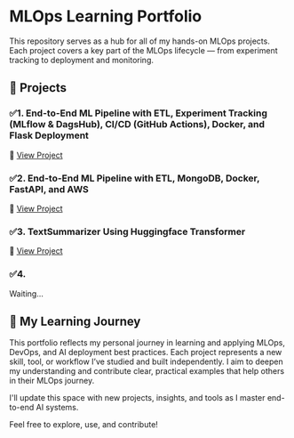 # MLOps Learning Portfolio

This repository serves as a hub for all of my hands-on MLOps projects. Each project covers a key part of the MLOps lifecycle — from experiment tracking to deployment and monitoring.

## 🧰 Projects

### ✅1. End-to-End ML Pipeline with ETL, Experiment Tracking (MLflow & DagsHub), CI/CD (GitHub Actions), Docker, and Flask Deployment

🔗 [View Project](https://github.com/Nahidzeinali-web/End_to_End_Pipeline-Project1)

### ✅2. End-to-End ML Pipeline with ETL, MongoDB, Docker, FastAPI, and AWS

🔗 [View Project](https://github.com/Nahidzeinali-web/End-to-End_Pipeline_Project2)

### ✅3.  TextSummarizer Using Huggingface Transformer
🔗 [View Project](https://github.com/Nahidzeinali-web/End_to_End_Pipeline-Project3)

### ✅4.  
Waiting...

## 🧭 My Learning Journey

This portfolio reflects my personal journey in learning and applying MLOps, DevOps, and AI deployment best practices. Each project represents a new skill, tool, or workflow I’ve studied and built independently. I aim to deepen my understanding and contribute clear, practical examples that help others in their MLOps journey.

I'll update this space with new projects, insights, and tools as I master end-to-end AI systems.

Feel free to explore, use, and contribute!
